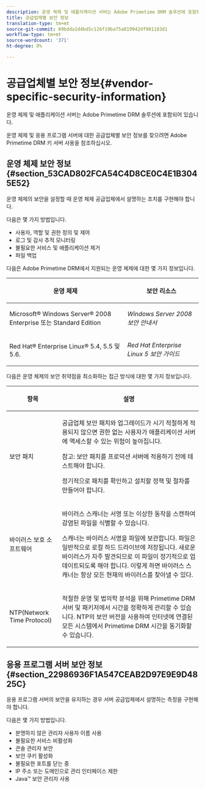 ```yaml
---
description: 운영 체제 및 애플리케이션 서버는 Adobe Primetime DRM 솔루션에 포함되어 있습니다.
title: 공급업체별 보안 정보
translation-type: tm+mt
source-git-commit: 89bdda1d4bd5c126f19ba75a819942df901183d1
workflow-type: tm+mt
source-wordcount: '371'
ht-degree: 0%

---
```



# 공급업체별 보안 정보{#vendor-specific-security-information}

운영 체제 및 애플리케이션 서버는 Adobe Primetime DRM 솔루션에 포함되어 있습니다.

운영 체제 및 응용 프로그램 서버에 대한 공급업체별 보안 정보를 찾으려면 Adobe Primetime DRM 키 서버 사용을 참조하십시오.

## 운영 체제 보안 정보 {#section_53CAD802FCA54C4D8CE0C4E1B3045E52}

운영 체제의 보안을 설정할 때 운영 체제 공급업체에서 설명하는 조치를 구현해야 합니다.

다음은 몇 가지 방법입니다.

* 사용자, 역할 및 권한 정의 및 제어
* 로그 및 감사 추적 모니터링
* 불필요한 서비스 및 애플리케이션 제거
* 파일 백업

다음은 Adobe Primetime DRM에서 지원되는 운영 체제에 대한 몇 가지 정보입니다.

<table frame="all" colsep="1" rowsep="1" class="+ topic/table adobe-d/table " id="table_ugl_kjz_n4"> 
 <thead class="- topic/thead "> 
  <tr rowsep="1" class="- topic/row "> 
   <th colname="1" class="- topic/entry entry"> <p class="- topic/p ">운영 체제 </p> </th> 
   <th colname="2" class="- topic/entry entry"> <p class="- topic/p ">보안 리소스 </p> </th> 
  </tr> 
 </thead>
 <tbody class="- topic/tbody "> 
  <tr rowsep="1" class="- topic/row "> 
   <td colname="1" class="- topic/entry "> <p class="- topic/p ">Microsoft® Windows Server® 2008 Enterprise 또는 Standard Edition </p> </td> 
   <td colname="2" class="- topic/entry "> <p class="- topic/p "><i class="+ topic/ph hi-d/i ">Windows Server 2008 보안 안내서</i> </p> </td> 
  </tr> 
  <tr rowsep="0" class="- topic/row "> 
   <td colname="1" class="- topic/entry "> <p class="- topic/p ">Red Hat® Enterprise Linux® 5.4, 5.5 및 5.6. </p> </td> 
   <td colname="2" class="- topic/entry "> <p class="- topic/p "><i class="+ topic/ph hi-d/i ">Red Hat Enterprise Linux 5 보안 가이드</i> </p> </td> 
  </tr> 
 </tbody> 
</table>

다음은 운영 체제의 보안 취약점을 최소화하는 접근 방식에 대한 몇 가지 정보입니다.

<table frame="all" colsep="1" rowsep="1" class="+ topic/table adobe-d/table " id="table_whl_kjz_n4"> 
 <thead class="- topic/thead "> 
  <tr rowsep="1" class="- topic/row "> 
   <th colname="1" class="- topic/entry entry"> <p class="- topic/p ">항목 </p> </th> 
   <th colname="2" class="- topic/entry entry"> <p class="- topic/p ">설명 </p> </th> 
  </tr> 
 </thead>
 <tbody class="- topic/tbody "> 
  <tr rowsep="1" class="- topic/row "> 
   <td colname="1" class="- topic/entry "> <p class="- topic/p ">보안 패치 </p> </td> 
   <td colname="2" class="- topic/entry "> <p class="- topic/p ">공급업체 보안 패치와 업그레이드가 시기 적절하게 적용되지 않으면 권한 없는 사용자가 애플리케이션 서버에 액세스할 수 있는 위험이 높아집니다. </p> <p>참고: 보안 패치를 프로덕션 서버에 적용하기 전에 테스트해야 합니다. </p> <p class="- topic/p ">정기적으로 패치를 확인하고 설치할 정책 및 절차를 만들어야 합니다. </p> </td> 
  </tr> 
  <tr rowsep="1" class="- topic/row "> 
   <td colname="1" class="- topic/entry "> <p class="- topic/p ">바이러스 보호 소프트웨어 </p> </td> 
   <td colname="2" class="- topic/entry "> <p class="- topic/p ">바이러스 스캐너는 서명 또는 이상한 동작을 스캔하여 감염된 파일을 식별할 수 있습니다. </p> <p>스캐너는 바이러스 서명을 파일에 보관합니다. 파일은 일반적으로 로컬 하드 드라이브에 저장됩니다. 새로운 바이러스가 자주 발견되므로 이 파일이 정기적으로 업데이트되도록 해야 합니다. 이렇게 하면 바이러스 스캐너는 항상 모든 현재의 바이러스를 찾아낼 수 있다. </p> </td> 
  </tr> 
  <tr rowsep="0" class="- topic/row "> 
   <td colname="1" class="- topic/entry "> <p class="- topic/p ">NTP(Network Time Protocol) </p> </td> 
   <td colname="2" class="- topic/entry "> <p class="- topic/p ">적절한 운영 및 법의학 분석을 위해 Primetime DRM 서버 및 패키저에서 시간을 정확하게 관리할 수 있습니다. NTP의 보안 버전을 사용하여 인터넷에 연결된 모든 시스템에서 Primetime DRM 시간을 동기화할 수 있습니다. </p> </td> 
  </tr> 
 </tbody> 
</table>

## 응용 프로그램 서버 보안 정보 {#section_22986936F1A547CEAB2D97E9E9D4825C}

응용 프로그램 서버의 보안을 유지하는 경우 서버 공급업체에서 설명하는 측정을 구현해야 합니다.

다음은 몇 가지 방법입니다.

* 분명하지 않은 관리자 사용자 이름 사용
* 불필요한 서비스 비활성화
* 콘솔 관리자 보안
* 보안 쿠키 활성화
* 불필요한 포트를 닫는 중
* IP 주소 또는 도메인으로 관리 인터페이스 제한
* Java™ 보안 관리자 사용

